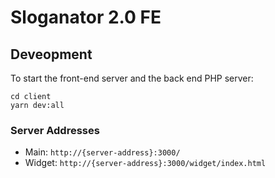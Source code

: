 # Sloganator 2.0 FE

## Deveopment

To start the front-end server and the back end PHP server:

```
cd client
yarn dev:all
```

### Server Addresses

- Main: `http://{server-address}:3000/`
- Widget: `http://{server-address}:3000/widget/index.html`
